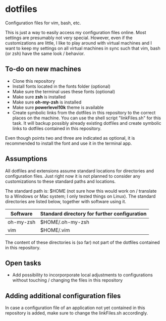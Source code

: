 # dotfiles
Configuration files for vim, bash, etc.

This is just a way to easily access my configuration files online. Most settings
are presumably not very special. However, even if the customizations are little,
I like to play around with virtual machines and I want to keep my settings on
all virtual machines in sync such that vim, bash (or zsh) have the same look /
behavior.

## To-do on new machines

* Clone this repository
* Install fonts located in the fonts folder (optional)
* Make sure the terminal uses these fonts (optional)
* Make sure **zsh** is installed
* Make sure **oh-my-zsh** is installed
* Make sure **powerlevel10k** theme is available
* Create symbolic links from the dotfiles in this repository to the correct
  places on the machine. You can use the shell script "linkFiles.sh" for this
  task. It will backup possibly already existing dotfiles and create symbolic
  links to dotfiles contained in this repository.

Even though points two and three are indicated as optional, it is recommended to
install the font and use it in the terminal app.

## Assumptions

All dotfiles and extensions assume standard locations for directories and
configuration files. Just right now it is not planned to consider any
customizations to these standard paths and locations. 

The standard path is: $HOME (not sure how this would work on / translate to a
Windows or Mac system; I only tested things on Linux). The standard directories
are listed below, together with software using it.

| Software		| Standard directory for further configuration 	|
|-----------------------|-----------------------------------------------|
| oh-my-zsh 		| $HOME/.oh-my-zsh 				|
| vim 			| $HOME/.vim 					|

The content of these directories is (so far) not part of the dotfiles contained
in this repository.

## Open tasks

* Add possibility to incorporporate local adjustments to configurations without
  touching / changing the files in this repository

## Adding additional configuration files

In case a configuration file of an application not yet contained in this
repository is added, make sure to change the linkFiles.sh accordingly.
